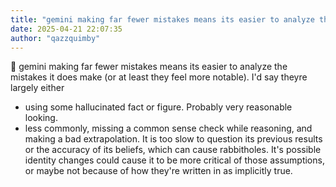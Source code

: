 ```yaml
---
title: "gemini making far fewer mistakes means its easier to analyze the mistakes it does"
date: 2025-04-21 22:07:35
author: "qazzquimby"
---
```


💭 gemini making far fewer mistakes means its easier to analyze the mistakes it does make (or at least they feel more notable).
I'd say theyre largely either
- using some hallucinated fact or figure. Probably very reasonable looking.
- less commonly, missing a common sense check while reasoning, and making a bad extrapolation.
It is too slow to question its previous results or the accuracy of its beliefs, which can cause rabbitholes. It's possible identity changes could cause it to be more critical of those assumptions, or maybe not because of how they're written in as implicitly true.